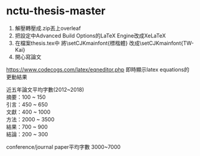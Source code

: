 # nctu-thesis-master

1. 解壓轉壓成.zip丟上overleaf
2. 把設定中Advanced Build Options的LaTeX Engine改成XeLaTeX
3. 在檔案thesis.tex中
將\setCJKmainfont{標楷體} 改成\setCJKmainfont{TW-Kai}
4. 開心寫論文

https://www.codecogs.com/latex/eqneditor.php
即時顯示latex equations的更動結果

近五年論文平均字數(2012~2018)  
摘要：100 ~ 150  
引言：450 ~ 650  
文獻：400 ~ 1000  
方法：2000 ~ 3500  
結果：700 ~ 900  
結論：200 ~ 300  

conference/journal paper平均字數 3000~7000

